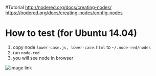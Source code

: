 #Tutorial
http://nodered.org/docs/creating-nodes/
https://nodered.org/docs/creating-nodes/config-nodes

# How to test (for Ubuntu 14.04)
1. copy node `lower-case.js, lower-case.html` to `~/.node-red/nodes`
2. run `node-red`
3. you will see node in browser

![image link](https://github.com/ivan0124/my-study/blob/master/create_NodeRed_node/image/20160817_node_red.png)
